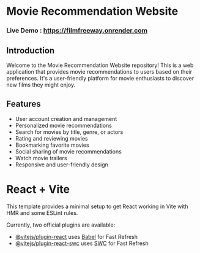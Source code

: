 # Movie Recommendation Website

### Live Demo : https://filmfreeway.onrender.com 
 
## Introduction

Welcome to the Movie Recommendation Website repository! This is a web application that provides movie recommendations to users based on their preferences. It's a user-friendly platform for movie enthusiasts to discover new films they might enjoy.

## Features

- User account creation and management
- Personalized movie recommendations
- Search for movies by title, genre, or actors
- Rating and reviewing movies
- Bookmarking favorite movies
- Social sharing of movie recommendations
- Watch movie trailers
- Responsive and user-friendly design



# React + Vite

This template provides a minimal setup to get React working in Vite with HMR and some ESLint rules.

Currently, two official plugins are available:

- [@vitejs/plugin-react](https://github.com/vitejs/vite-plugin-react/blob/main/packages/plugin-react/README.md) uses [Babel](https://babeljs.io/) for Fast Refresh
- [@vitejs/plugin-react-swc](https://github.com/vitejs/vite-plugin-react-swc) uses [SWC](https://swc.rs/) for Fast Refresh
